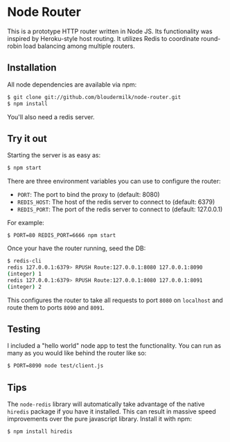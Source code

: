 # Node Router

This is a prototype HTTP router written in Node JS. Its functionality was
inspired by Heroku-style host routing. It utilizes Redis to coordinate
round-robin load balancing among multiple routers.

## Installation

All node dependencies are available via npm:

```bash
$ git clone git://github.com/bloudermilk/node-router.git
$ npm install
```

You'll also need a redis server.

## Try it out

Starting the server is as easy as:

```bash
$ npm start
```

There are three environment variables you can use to configure the router:

* `PORT`: The port to bind the proxy to (default: 8080)
* `REDIS_HOST`: The host of the redis server to connect to (default: 6379)
* `REDIS_PORT`: The port of the redis server to connect to (default: 127.0.0.1)

For example:
```
$ PORT=80 REDIS_PORT=6666 npm start
```

Once your have the router running, seed the DB:

```bash
$ redis-cli
redis 127.0.0.1:6379> RPUSH Route:127.0.0.1:8080 127.0.0.1:8090
(integer) 1
redis 127.0.0.1:6379> RPUSH Route:127.0.0.1:8080 127.0.0.1:8091
(integer) 2
```

This configures the router to take all requests to port `8080` on `localhost`
and route them to ports `8090` and `8091`.

## Testing

I included a "hello world" node app to test the functionality. You can run as
many as you would like behind the router like so:

```bash
$ PORT=8090 node test/client.js
```

## Tips

The `node-redis` library will automatically take advantage of the native
`hiredis` package if you have it installed. This can result in massive speed
improvements over the pure javascript library. Install it with npm:

```bash
$ npm install hiredis
```
